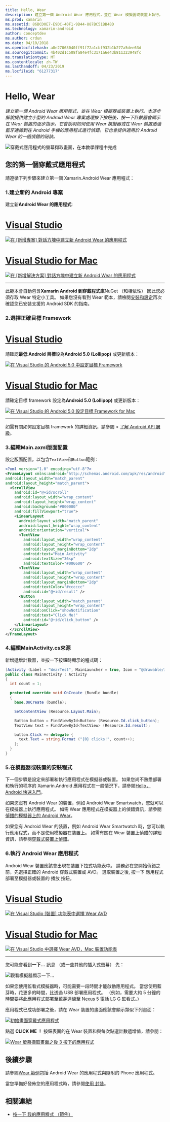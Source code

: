 ```yaml
---
title: Hello, Wear
description: 建立第一個 Android Wear 應用程式，並在 Wear 模擬器或裝置上執行。 本逐步解說提供建立小型的 Android Wear 專案處理按下按鈕後，按一下計數器會顯示在 Wear 裝置的逐步指示。 它會說明如何使用 Wear 模擬器或在 Wear 裝置透過藍牙連線到在 Android 手機的應用程式進行偵錯。 它也會提供適用於 Android Wear 的一組偵錯的祕訣。
ms.prod: xamarin
ms.assetid: 86BCD0E7-E9DC-40F1-9B44-887BC51BB48D
ms.technology: xamarin-android
author: conceptdev
ms.author: crdun
ms.date: 04/10/2018
ms.openlocfilehash: a8e27063040ff91f72a1cbf932b1b277a5dee63d
ms.sourcegitcommit: 4b402d1c508fa84e4fc3171a6e43b811323948fc
ms.translationtype: MT
ms.contentlocale: zh-TW
ms.lasthandoff: 04/23/2019
ms.locfileid: "61277317"
---
```

# <a name="hello-wear"></a>Hello, Wear

_建立第一個 Android Wear 應用程式，並在 Wear 模擬器或裝置上執行。本逐步解說提供建立小型的 Android Wear 專案處理按下按鈕後，按一下計數器會顯示在 Wear 裝置的逐步指示。它會說明如何使用 Wear 模擬器或在 Wear 裝置透過藍牙連線到在 Android 手機的應用程式進行偵錯。它也會提供適用於 Android Wear 的一組偵錯的祕訣。_

![穿戴式應用程式的螢幕擷取畫面，在本教學課程中完成](hello-wear-images/example.png)

## <a name="your-first-wear-app"></a>您的第一個穿戴式應用程式

請遵循下列步驟來建立第一個 Xamarin.Android Wear 應用程式：

### <a name="1-create-a-new-android-project"></a>1.建立新的 Android 專案

建立新**Android Wear 的應用程式**:

# <a name="visual-studiotabwindows"></a>[Visual Studio](#tab/windows)

[![在 [新增專案] 對話方塊中建立新 Android Wear 的應用程式](hello-wear-images/vs/new-solution-sml.w157.png)](hello-wear-images/vs/new-solution.w157.png#lightbox)

# <a name="visual-studio-for-mactabmacos"></a>[Visual Studio for Mac](#tab/macos)

[![在 [新增解決方案] 對話方塊中建立新 Android Wear 的應用程式](hello-wear-images/xs/new-solution-sml.png)](hello-wear-images/xs/new-solution.png#lightbox)

-----


此範本會自動包含**Xamarin Android 到穿戴程式庫**NuGet （和相依性） 因此您必須存取 Wear 特定小工具。 如果您沒有看到 Wear 範本，請檢閱[安裝和設定](~/android/wear/get-started/installation.md)再次確認您已安裝支援的 Android SDK 的指南。 

### <a name="2-choose-the-correct-target-framework"></a>2.選擇正確**目標 Framework**

# <a name="visual-studiotabwindows"></a>[Visual Studio](#tab/windows)

請確認**最低 Android 目標**設為**Android 5.0 (Lollipop)** 或更新版本： 

[![在 Visual Studio 的 Android 5.0 中設定目標 Framework](hello-wear-images/vs/target-framework-sml.png)](hello-wear-images/vs/target-framework.png#lightbox)

# <a name="visual-studio-for-mactabmacos"></a>[Visual Studio for Mac](#tab/macos)

請確定目標 framework 設定為**Android 5.0 (Lollipop)** 或更新版本：

[![在 Visual Studio 的 Android 5.0 設定目標 Framework for Mac](hello-wear-images/xs/target-framework-sml.png)](hello-wear-images/xs/target-framework.png#lightbox)

-----

如需有關如何設定目標 framework 的詳細資訊，請參閱 <<c0> [ 了解 Android API 層級](~/android/app-fundamentals/android-api-levels.md)。


### <a name="3-edit-the-mainaxml-layout"></a>3.編輯**Main.axml**版面配置

設定版面配置，以包含`TextView`和`Button`範例： 

```xml
<?xml version="1.0" encoding="utf-8"?>
<FrameLayout xmlns:android="http://schemas.android.com/apk/res/android"
android:layout_width="match_parent"
android:layout_height="match_parent">
  <ScrollView
    android:id="@+id/scroll"
    android:layout_width="wrap_content"
    android:layout_height="wrap_content"
    android:background="#000000"
    android:fillViewport="true">
    <LinearLayout
      android:layout_width="match_parent"
      android:layout_height="wrap_content"
      android:orientation="vertical">
      <TextView
        android:layout_width="wrap_content"
        android:layout_height="wrap_content"
        android:layout_marginBottom="2dp"
        android:text="Main Activity"
        android:textSize="36sp"
        android:textColor="#006600" />
      <TextView
        android:layout_width="wrap_content"
        android:layout_height="wrap_content"
        android:layout_marginBottom="2dp"
        android:textColor="#cccccc"
        android:id="@+id/result" />
      <Button
        android:layout_width="match_parent"
        android:layout_height="wrap_content"
        android:onClick="showNotification"
        android:text="Click Me!"
        android:id="@+id/click_button" />
    </LinearLayout>
  </ScrollView>
</FrameLayout>
```

### <a name="4-edit-the-mainactivitycs-source"></a>4.編輯**MainActivity.cs**來源

新增遞增計數器，並按一下按鈕時顯示的程式碼： 

```csharp
[Activity (Label = "WearTest", MainLauncher = true, Icon = "@drawable/icon")]
public class MainActivity : Activity
{
  int count = 1;

  protected override void OnCreate (Bundle bundle)
  {
    base.OnCreate (bundle);

    SetContentView (Resource.Layout.Main);

    Button button = FindViewById<Button> (Resource.Id.click_button);
    TextView text = FindViewById<TextView> (Resource.Id.result);

    button.Click += delegate {
      text.Text = string.Format ("{0} clicks!", count++);
    };
  }
}
```

### <a name="5-setup-an-emulator-or-device"></a>5.在模擬器或裝置的安裝程式

下一個步驟是設定來部署和執行應用程式在模擬器或裝置。 如果您尚不熟悉部署和執行的程序的 Xamarin.Android 應用程式在一般情況下，請參閱[Hello，Android 快速入門](~/android/get-started/hello-android/hello-android-quickstart.md)。

如果您沒有 Android Wear 的裝置，例如 Android Wear Smartwatch，您就可以在模擬器上執行應用程式。 如需 Wear 應用程式在模擬器上的偵錯資訊，請參閱[偵錯的模擬器上的 Android Wear](~/android/wear/deploy-test/debug-on-emulator.md)。

如果您有 Android Wear 的裝置，例如 Android Wear Smartwatch 時，您可以執行應用程式，而不是使用模擬器在裝置上。 如需有關在 Wear 裝置上偵錯的詳細資訊，請參閱[穿戴式裝置上偵錯](~/android/wear/deploy-test/debug-on-device.md)。


### <a name="6-run-the-android-wear-app"></a>6.執行 Android Wear 應用程式

Android Wear 裝置應該會出現在裝置下拉式功能表中。 請務必在您開始偵錯之前，先選擇正確的 Android 穿戴式裝置或 AVD。 選取裝置之後, 按一下 應用程式部署至模擬器或裝置的 播放 按鈕。

# <a name="visual-studiotabwindows"></a>[Visual Studio](#tab/windows)

[![在 Visual Studio [裝置] 功能表中選擇 Wear AVD](hello-wear-images/vs/choose-wear-sim.png)](hello-wear-images/vs/choose-wear-sim.png#lightbox)

# <a name="visual-studio-for-mactabmacos"></a>[Visual Studio for Mac](#tab/macos)

[![在 Visual Studio 中選擇 Wear AVD，Mac 裝置功能表](hello-wear-images/xs/choose-wear-sim.png)](hello-wear-images/xs/choose-wear-sim.png#lightbox)

-----

您可能會看到**一下...** 訊息 （或一些其他的插入式螢幕） 先： 

![觀看模擬器顯示一下...](hello-wear-images/please-wait.png)

如果您使用監看式模擬器時，可能需要一段時間才能啟動應用程式。 當您使用藍芽時，花更多的時間，比透過 USB 部署應用程式。 （例如，需要大約 5 分鐘的時間要將此應用程式部署至藍芽連線至 Nexus 5 電話 LG G 監看式。）

應用程式已成功部署之後，請在 Wear 裝置的畫面應該會顯示類似下列畫面：

[![初始畫面穿戴式應用程式](hello-wear-images/mainactivity-screen.png)](hello-wear-images/mainactivity-screen.png#lightbox)

點選  **CLICK ME ！** 按鈕表面的在 Wear 裝置和與每次點選計數遞增值，請參閱：

[![Wear 螢幕擷取畫面之後 3 按下的應用程式](hello-wear-images/mainactivity-counts.png)](hello-wear-images/mainactivity-counts.png#lightbox)


## <a name="next-steps"></a>後續步驟

請參閱[Wear 範例](https://developer.xamarin.com/samples/android/Android%20Wear/)包括 Android Wear 的應用程式與隨附的 Phone 應用程式。

當您準備好發佈您的應用程式時，請參閱[使用 封裝](~/android/wear/deploy-test/packaging.md)。


## <a name="related-links"></a>相關連結

- [按一下 我的應用程式 （範例）](https://developer.xamarin.com/samples/monodroid/wear/WearTest/)
